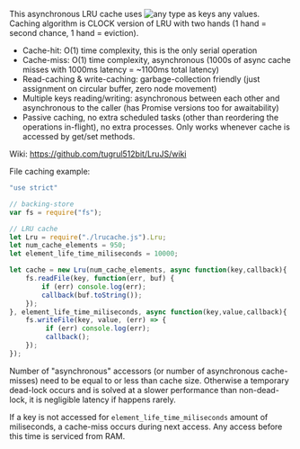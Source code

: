 This asynchronous LRU cache uses ![any type](https://github.com/tugrul512bit/LruJS/wiki/Types-of-Keys) as keys any values. Caching algorithm is CLOCK version of LRU with two hands (1 hand = second chance, 1 hand = eviction).

- Cache-hit: O(1) time complexity, this is the only serial operation
- Cache-miss: O(1) time complexity, asynchronous (1000s of async cache misses with 1000ms latency = ~1100ms total latency)
- Read-caching & write-caching: garbage-collection friendly (just assignment on circular buffer, zero node movement)
- Multiple keys reading/writing: asynchronous between each other and asynchronous to the caller (has Promise versions too for awaitability)
- Passive caching, no extra scheduled tasks (other than reordering the operations in-flight), no extra processes. Only works whenever cache is accessed by get/set methods.

Wiki: https://github.com/tugrul512bit/LruJS/wiki

File caching example:

```JavaScript
"use strict"

// backing-store
var fs = require("fs");

// LRU cache
let Lru = require("./lrucache.js").Lru;
let num_cache_elements = 950;
let element_life_time_miliseconds = 10000;

let cache = new Lru(num_cache_elements, async function(key,callback){
	fs.readFile(key, function(err, buf) {
		if (err) console.log(err);
	  	callback(buf.toString());
	});
}, element_life_time_miliseconds, async function(key,value,callback){
	fs.writeFile(key, value, (err) => {
	 	 if (err) console.log(err);
	  	 callback();
	});
});
```
Number of "asynchronous" accessors (or number of asynchronous cache-misses) need to be equal to or less than cache size. Otherwise a temporary dead-lock occurs and is solved at a slower performance than non-dead-lock, it is negligible latency if happens rarely.

If a key is not accessed for ```element_life_time_miliseconds``` amount of miliseconds, a cache-miss occurs during next access. Any access before this time is serviced from RAM.
